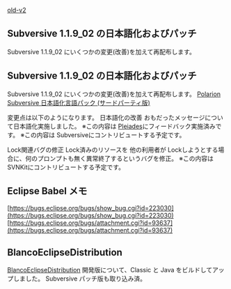 [old-v2](ig080327-orig.html)

## Subversive 1.1.9_02 の日本語化およびパッチ

Subversive 1.1.9_02 にいくつかの変更(改善)を加えて再配布します。






## Subversive 1.1.9_02 の日本語化およびパッチ


Subversive 1.1.9_02 にいくつかの変更(改善)を加えて再配布します。
[Polarion Subversive 日本語化言語パック (サードパーティ版)](http://www.igapyon.jp/blanco/nlpack/eclipse/subversive.html)



変更点は以下のようになります。
日本語化の改善
  おもだったメッセージについて日本語化実施しました。
    ※この内容は [Pleiades](http://mergedoc.sourceforge.jp/pleiades.html)にフィードバック実施済みです。
    ※この内容は Subversiveにコントリビュートする予定です。
  
  Lock関連バグの修正
  Lock済みのリソースを 他の利用者が Lockしようとする場合に、何のプロンプトも無く異常終了するというバグを修正。
    ※この内容は SVNKitにコントリビュートする予定です。
  


## Eclipse Babel メモ

[https://bugs.eclipse.org/bugs/show_bug.cgi?id=223030](https://bugs.eclipse.org/bugs/show_bug.cgi?id=223030)
  [https://bugs.eclipse.org/bugs/attachment.cgi?id=93637](https://bugs.eclipse.org/bugs/attachment.cgi?id=93637)


## BlancoEclipseDistribution


[BlancoEclipseDistribution](http://www.igapyon.jp/blanco/blancoeclipsedistribution.html) 開発版について、Classic と Java をビルドしてアップしました。
Subversive パッチ版も取り込み済。